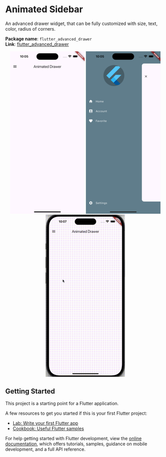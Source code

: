 # Animated Sidebar

An advanced drawer widget, that can be fully customized with size, text, color, radius of corners.  

**Package name**: `flutter_advanced_drawer`  
**Link**: [flutter_advanced_drawer](https://pub.dev/packages/flutter_advanced_drawer)

<p align = "center">
 <img src="/images/drawer_close.png" width="235"> <img src="/images/drawer_open.png" width="235"> <img src="/images/recording.gif" width="250">
</p>

## Getting Started

This project is a starting point for a Flutter application.

A few resources to get you started if this is your first Flutter project:

- [Lab: Write your first Flutter app](https://docs.flutter.dev/get-started/codelab)
- [Cookbook: Useful Flutter samples](https://docs.flutter.dev/cookbook)

For help getting started with Flutter development, view the
[online documentation](https://docs.flutter.dev/), which offers tutorials,
samples, guidance on mobile development, and a full API reference.
